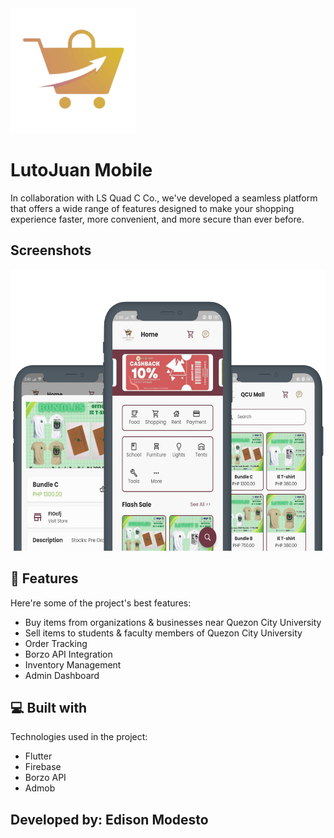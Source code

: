 <img src="/assets/images/QCUlogo.jpg" height="200">

# LutoJuan Mobile

In collaboration with LS Quad C Co., we've developed a seamless platform that offers a wide range of features designed to make your shopping experience faster, more convenient, and more secure than ever before.

## Screenshots

<img src="/assets/images/screenshot.png" height="450">



## 🧐 Features

Here're some of the project's best features:

- Buy items from organizations & businesses near Quezon City University
- Sell items to students & faculty members of Quezon City University
- Order Tracking
- Borzo API Integration
- Inventory Management
- Admin Dashboard



## 💻 Built with

Technologies used in the project:

*   Flutter
*   Firebase
*   Borzo API
*   Admob



## Developed by: Edison Modesto
